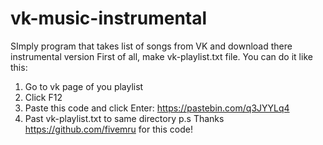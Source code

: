 # vk-music-instrumental
SImply program that takes list of songs from VK and download there instrumental version
First of all, make vk-playlist.txt file. You can do it like this:
1. Go to vk page of you playlist
2. Click F12
3. Paste this code and click Enter:
https://pastebin.com/q3JYYLq4
4. Past vk-playlist.txt to same directory
p.s Thanks https://github.com/fivemru for this code!
